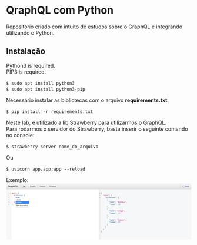 # QraphQL com Python

Repositório criado com intuito de estudos sobre o GraphQL e integrando utilizando o Python.

## Instalação

Python3 is required. \
PIP3 is required.

```shell
$ sudo apt install python3
$ sudo apt install python3-pip
```

Necessário instalar as bibliotecas com o arquivo  **requirements.txt**:


```shell
$ pip install -r requirements.txt
```

Neste lab, é utilizado a lib Strawberry para utilizarmos o GraphQL. \
Para rodarmos o servidor do Strawberry, basta inserir o seguinte comando no console:

```shell
$ strawberry server nome_do_arquivo
```
Ou
```shell
$ uvicorn app.app:app --reload
```
Exemplo: \
![Screenshot](graphql.png)


